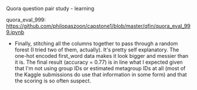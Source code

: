 
Quora question pair study - learning

quora_eval_999:
<br>https://github.com/philopaszoon/capstone1/blob/master/qfin/quora_eval_999.ipynb

* Finally, stitching all the columns together to pass through a random forest (I tried two of them, actually).  It's pretty self explanatory. The one-hot encoded first_word data makes it look bigger and messier than it is.  The final result (accuracy =  0.77) is in line what I expected given that I'm not using group IDs or estimated metagroup IDs at all (most of the Kaggle submissions do use that information in some form) and that the scoring is so often suspect.   


